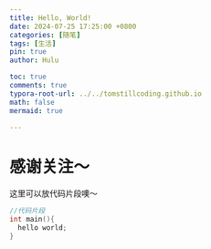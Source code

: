```yaml
---
title: Hello, World!
date: 2024-07-25 17:25:00 +0800
categories: [随笔]
tags: [生活]
pin: true
author: Hulu

toc: true
comments: true
typora-root-url: ../../tomstillcoding.github.io
math: false
mermaid: true

---
```


# 感谢关注～ 


这里可以放代码片段噢～
```c++
//代码片段
int main(){
  hello world;
}
```
